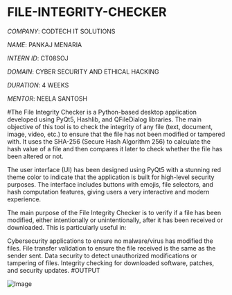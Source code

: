 # FILE-INTEGRITY-CHECKER

*COMPANY*: CODTECH IT SOLUTIONS

*NAME*: PANKAJ MENARIA

*INTERN ID*: CT08SOJ

*DOMAIN*: CYBER SECURITY AND ETHICAL HACKING

*DURATION*: 4 WEEKS

*MENTOR*: NEELA SANTOSH

#The File Integrity Checker is a Python-based desktop application developed using PyQt5, Hashlib, and QFileDialog libraries. The main objective of this tool is to check the integrity of any file (text, document, image, video, etc.) to ensure that the file has not been modified or tampered with. It uses the SHA-256 (Secure Hash Algorithm 256) to calculate the hash value of a file and then compares it later to check whether the file has been altered or not.

The user interface (UI) has been designed using PyQt5 with a stunning red theme color to indicate that the application is built for high-level security purposes. The interface includes buttons with emojis, file selectors, and hash computation features, giving users a very interactive and modern experience.

The main purpose of the File Integrity Checker is to verify if a file has been modified, either intentionally or unintentionally, after it has been received or downloaded. This is particularly useful in:

Cybersecurity applications to ensure no malware/virus has modified the files.
File transfer validation to ensure the file received is the same as the sender sent.
Data security to detect unauthorized modifications or tampering of files.
Integrity checking for downloaded software, patches, and security updates.
#OUTPUT 

![Image](https://github.com/user-attachments/assets/108402d5-e258-42de-980a-a63098029999)

